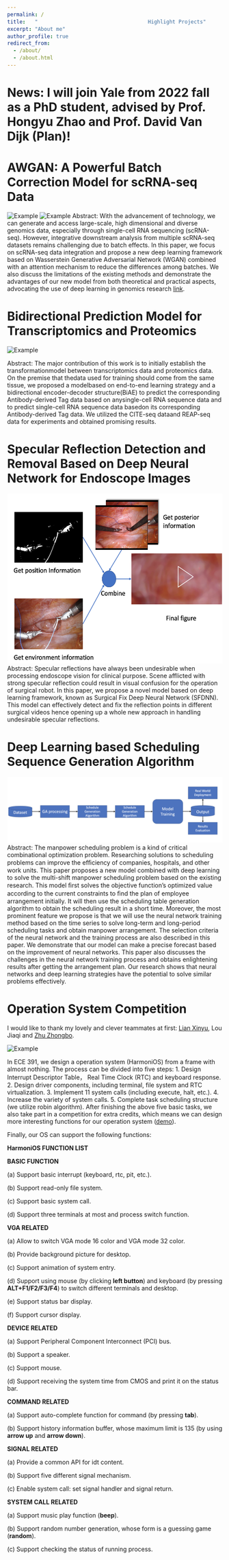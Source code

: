 ```yaml
---
permalink: /
title:   "                                    Highlight Projects"
excerpt: "About me"
author_profile: true
redirect_from: 
  - /about/
  - /about.html
---
```

News: I will join Yale from 2022 fall as a PhD student, advised by Prof. Hongyu Zhao and Prof. David Van Dijk (Plan)!
=====

AWGAN: A Powerful Batch Correction Model for scRNA-seq Data
======
![Example](/images/flowchart00.jpg)
![Example](/images/flowchart01.jpg)
Abstract: With the advancement of technology, we can generate and access large-scale, high dimensional and diverse genomics data, especially through single-cell RNA sequencing (scRNA-seq). However, integrative downstream analysis from multiple scRNA-seq datasets remains challenging due to batch effects. In this paper, we focus on scRNA-seq data integration and propose a new deep learning framework based on Wasserstein Generative Adversarial Network (WGAN) combined with an attention mechanism to reduce the differences among batches. We also discuss the limitations of the existing methods and demonstrate the advantages of our new model from both theoretical and practical aspects, advocating the use of deep learning in genomics research [link](https://respan.readthedocs.io/).

Bidirectional Prediction Model for Transcriptomics and Proteomics
======
![Example](/images/process.jpg)

Abstract: The major contribution of this work is to initially establish the transformationmodel between transcriptomics data and proteomics data. On the premise that thedata used for training should come from the same tissue, we proposed a modelbased on end-to-end learning strategy and a bidirectional encoder-decoder structure(BiAE) to predict the corresponding Antibody-derived Tag data based on anysingle-cell RNA sequence data and to predict single-cell RNA sequence data basedon its corresponding Antibody-derived Tag data. We utilized the CITE-seq dataand REAP-seq data for experiments and obtained promising results.

Specular Reflection Detection and Removal Based on Deep Neural Network for Endoscope Images
======
![Example](/images/flowchart_srtp.png)
Abstract: Specular reflections have always been undesirable when processing endoscope vision for clinical purpose. Scene afflicted with strong specular reflection could result in visual confusion for the operation of surgical robot. In this paper, we propose a novel model based on deep learning framework, known as Surgical Fix Deep Neural Network (SFDNN). This model can effectively detect and fix the reflection points in different surgical videos hence opening up a whole new approach in handling undesirable specular reflections.

Deep Learning based Scheduling Sequence Generation Algorithm
======
![Example](/images/flowchart_didi.png)
Abstract: The manpower scheduling problem is a kind of critical combinational optimization problem. Researching solutions to scheduling problems can improve the efﬁciency of companies, hospitals, and other work units. This paper proposes a new model combined with deep learning to solve the multi-shift manpower scheduling problem based on the existing research. This model ﬁrst solves the objective function’s optimized value according to the current constraints to ﬁnd the plan of employee arrangement initially. It will then use the scheduling table generation algorithm to obtain the scheduling result in a short time. Moreover, the most prominent feature we propose is that we will use the neural network training method based on the time series to solve long-term and long-period scheduling tasks and obtain manpower arrangement. The selection criteria of the neural network and the training process are also described in this paper. We demonstrate that our model can make a precise forecast based on the improvement of neural networks. This paper also discusses the challenges in the neural network training process and obtains enlightening results after getting the arrangement plan. Our research shows that neural networks and deep learning strategies have the potential to solve similar problems effectively.


Operation System Competition
======
I would like to thank my lovely and clever teammates at first: [Lian Xinyu](https://xinyulian.tech), Lou Jiaqi and [Zhu Zhongbo](https://github.com/zzb66666666x).

![Example](/images/desktop.jpg)

In ECE 391, we design a operation system (HarmoniOS) from a frame with almost nothing. The process can be divided into five steps: 1. Design Interrupt Descriptor Table， Real Time Clock (RTC) and keyboard response. 2. Design driver components, including terminal, file system and RTC virtualization. 3. Implement 11 system calls (including execute, halt, etc.). 4. Increase the variety of system calls. 5. Complete task scheduling structure (we utilize robin algorithm). After finishing the above five basic tasks, we also take part in a competition for extra credits, which means we can design more interesting functions for our operation system ([demo](https://xinyulian.tech/project/system-kernel/)). 

Finally, our OS can support the following functions:

**HarmoniOS FUNCTION LIST**

**BASIC FUNCTION**

(a) Support basic interrupt (keyboard, rtc, pit, etc.).

(b) Support read-only file system.

(c) Support basic system call.

(d) Support three terminals at most and process switch function.

**VGA RELATED**

(a) Allow to switch VGA mode 16 color and VGA mode 32 color.

(b) Provide background picture for desktop.

(c) Support animation of system entry.

(d) Support using mouse (by clicking **left button**) and keyboard (by pressing **ALT+F1/F2/F3/F4**) to switch different terminals and desktop.

(e) Support status bar display.

(f) Support cursor display.

**DEVICE RELATED**

(a) Support Peripheral Component Interconnect (PCI) bus.

(b) Support a speaker.

(c) Support mouse.

(d) Support receiving the system time from CMOS and print it on the status bar.

**COMMAND RELATED**

(a) Support auto-complete function for command (by pressing **tab**).

(b) Support history information buffer, whose maximum limit is 135 (by using **arrow up** and **arrow down**).
 
**SIGNAL RELATED**

(a) Provide a common API for idt content.

(b) Support five different signal mechanism.

(c) Enable system call: set signal handler and signal return.

**SYSTEM CALL RELATED**

(a) Support music play function (**beep**).

(b) Support random number generation, whose form is a guessing game (**random**).

(c) Support checking the status of running process.






